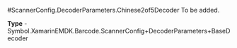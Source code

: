 #ScannerConfig.DecoderParameters.Chinese2of5Decoder
To be added.

**Type** - Symbol.XamarinEMDK.Barcode.ScannerConfig+DecoderParameters+BaseDecoder




